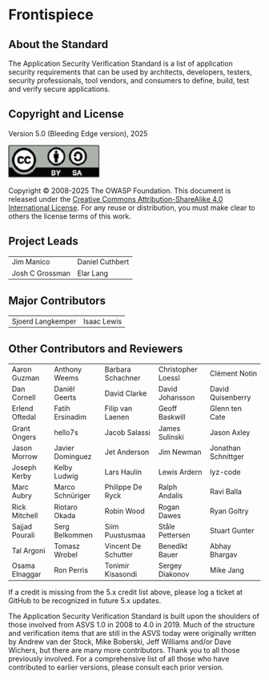 # Frontispiece

## About the Standard

The Application Security Verification Standard is a list of application security requirements that can be used by architects, developers, testers, security professionals, tool vendors, and consumers to define, build, test and verify secure applications.

## Copyright and License

Version 5.0 (Bleeding Edge version), 2025

![license](../images/license.png)

Copyright © 2008-2025 The OWASP Foundation. This document is released under the [Creative Commons Attribution-ShareAlike 4.0 International License](https://creativecommons.org/licenses/by-sa/4.0/). For any reuse or distribution, you must make clear to others the license terms of this work.

## Project Leads

|                       |                  |
|---------------------- |----------------- |
| Jim Manico   | Daniel Cuthbert  |
| Josh C Grossman       | Elar Lang      |

## Major Contributors

|                 |                 |
|---------------- |---------------- |
| Sjoerd Langkemper | Isaac Lewis   |

## Other Contributors and Reviewers

|                 |                   |                      |                     |                      |
|---------------- |------------------ |--------------------- |-------------------- |--------------------- |
| Aaron Guzman    | Anthony Weems     | Barbara Schachner    | Christopher Loessl  | Clément Notin        |
| Dan Cornell     | Daniël Geerts     | David Clarke         | David Johansson     | David Quisenberry    |
| Erlend Oftedal  | Fatih Ersinadim   | Filip van Laenen     | Geoff Baskwill      | Glenn ten Cate       |
| Grant Ongers    | hello7s           | Jacob Salassi        | James Sulinski      | Jason Axley          |
| Jason Morrow    | Javier Dominguez  | Jet Anderson         | Jim Newman          | Jonathan Schnittger  |
| Joseph Kerby    | Kelby Ludwig      | Lars Haulin          | Lewis Ardern        | lyz-code             |
| Marc Aubry      | Marco Schnüriger  | Philippe De Ryck     | Ralph Andalis       | Ravi Balla           |
| Rick Mitchell   | Riotaro Okada     | Robin Wood           | Rogan Dawes         | Ryan Goltry          |
| Sajjad Pourali  | Serg Belkommen    | Siim Puustusmaa      | Ståle Pettersen     | Stuart Gunter        |
| Tal Argoni      | Tomasz Wrobel     | Vincent De Schutter  | Benedikt Bauer  | Abhay Bhargav       |
| Osama Elnaggar    | Ron Perris     | Tonimir Kisasondi   | Sergey Diakonov      | Mike Jang |

If a credit is missing from the 5.x credit list above, please log a ticket at GitHub to be recognized in future 5.x updates.

The Application Security Verification Standard is built upon the shoulders of those involved from ASVS 1.0 in 2008 to 4.0 in 2019. Much of the structure and verification items that are still in the ASVS today were originally written by Andrew van der Stock, Mike Boberski, Jeff Williams and/or Dave Wichers, but there are many more contributors. Thank you to all those previously involved. For a comprehensive list of all those who have contributed to earlier versions, please consult each prior version.

